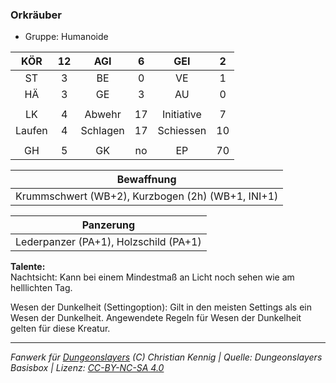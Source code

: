 ### Orkräuber

- Gruppe: Humanoide

|  KÖR   | 12  |   AGI    |  6  |    GEI     |  2  |
| :----: | :-: | :------: | :-: | :--------: | :-: |
|   ST   |  3  |    BE    |  0  |     VE     |  1  |
|   HÄ   |  3  |    GE    |  3  |     AU     |  0  |
|        |     |          |     |            |     |
|   LK   |  4  |  Abwehr  | 17  | Initiative |  7  |
| Laufen |  4  | Schlagen | 17  | Schiessen  | 10  |
|        |     |          |     |            |     |
|   GH   |  5  |    GK    | no  |     EP     | 70  |

|                    Bewaffnung                     |
| :-----------------------------------------------: |
| Krummschwert (WB+2), Kurzbogen (2h) (WB+1, INI+1) |

|               Panzerung               |
| :-----------------------------------: |
| Lederpanzer (PA+1), Holzschild (PA+1) |

**Talente:**  
Nachtsicht: Kann bei einem Mindestmaß an Licht noch sehen wie am helllichten Tag.

Wesen der Dunkelheit (Settingoption): Gilt in den meisten Settings als ein Wesen der Dunkelheit. Angewendete Regeln für Wesen der Dunkelheit gelten für diese Kreatur.

---

_Fanwerk für [Dungeonslayers](https://www.dungeonslayers.net/) (C) Christian Kennig | Quelle: Dungeonslayers Basisbox | Lizenz: [CC-BY-NC-SA 4.0](https://creativecommons.org/licenses/by-nc-sa/4.0/deed.de)_
